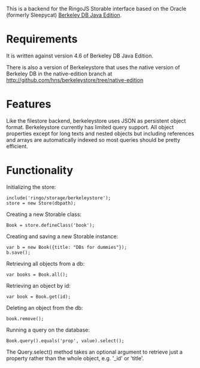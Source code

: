This is a backend for the RingoJS Storable interface based on the Oracle
(formerly Sleepycat) [Berkeley DB Java Edition][1].

  [1]: http://www.oracle.com/database/berkeley-db/je/index.html

Requirements
============

It is written against version 4.6 of Berkeley DB Java Edition.

There is also a version of Berkeleystore that uses the native version of
Berkeley DB in the native-edition branch at
<http://github.com/hns/berkeleystore/tree/native-edition>

Features
========

Like the filestore backend, berkeleystore uses JSON as persistent object format.
Berkeleystore currently has limited query support. All object properties except
for long texts and nested objects but including references and arrays are
automatically indexed so most queries should be pretty efficient.

Functionality
=============

Initializing the store:

    include('ringo/storage/berkeleystore');
    store = new Store(dbpath);

Creating a new Storable class:

    Book = store.defineClass('book');

Creating and saving a new Storable instance:

    var b = new Book({title: "DBs for dummies"});
    b.save();

Retrieving all objects from a db:

    var books = Book.all();

Retrieving an object by id:

    var book = Book.get(id);

Deleting an object from the db:

    book.remove();

Running a query on the database:

    Book.query().equals('prop', value).select();

The Query.select() method takes an optional argument to retrieve
just a property rather than the whole object, e.g. '_id' or 'title'.

